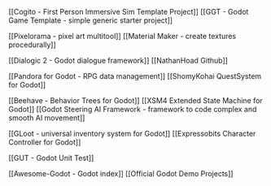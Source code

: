 [[Cogito - First Person Immersive Sim Template Project]]
[[GGT - Godot Game Template - simple generic starter project]]

[[Pixelorama - pixel art multitool]]
[[Material Maker - create textures procedurally]]

[[Dialogic 2 - Godot dialogue framework]]
[[NathanHoad Github]]

[[Pandora for Godot - RPG data management]]
[[ShomyKohai QuestSystem for Godot]]

[[Beehave - Behavior Trees for Godot]]
[[XSM4 Extended State Machine for Godot]]
[[Godot Steering AI Framework - framework to code complex and smooth AI movement]]

[[GLoot - universal inventory system for Godot]]
[[Expressobits Character Controller for Godot]]

[[GUT - Godot Unit Test]]

[[Awesome-Godot - Godot index]]
[[Official Godot Demo Projects]]

